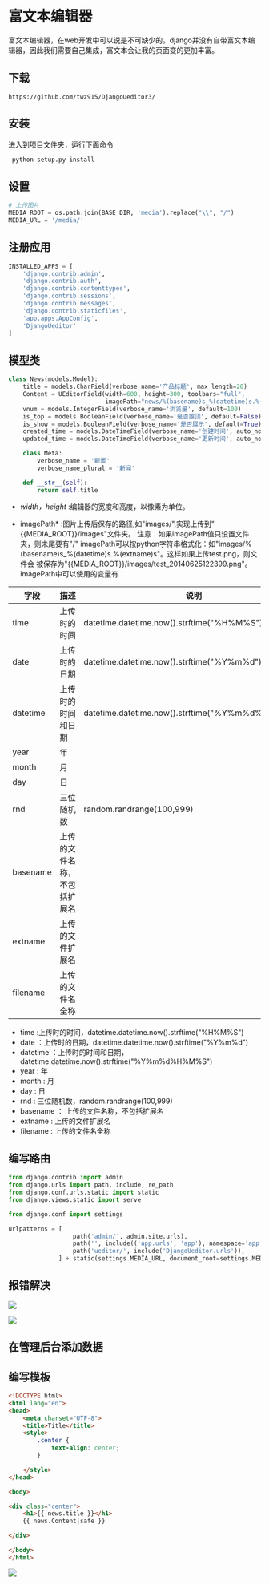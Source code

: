 # 富文本编辑器 

富文本编辑器，在web开发中可以说是不可缺少的。django并没有自带富文本编辑器，因此我们需要自己集成，富文本会让我的页面变的更加丰富。

## 下载

```
https://github.com/twz915/DjangoUeditor3/
```

## 安装

进入到项目文件夹，运行下面命令

```python
 python setup.py install
```

## 设置

```python
# 上传图片
MEDIA_ROOT = os.path.join(BASE_DIR, 'media').replace("\\", "/")
MEDIA_URL = '/media/'
```

## 注册应用

```python
INSTALLED_APPS = [
    'django.contrib.admin',
    'django.contrib.auth',
    'django.contrib.contenttypes',
    'django.contrib.sessions',
    'django.contrib.messages',
    'django.contrib.staticfiles',
    'app.apps.AppConfig',
    'DjangoUeditor'
]
```



## 模型类

```python 
class News(models.Model):
    title = models.CharField(verbose_name='产品标题', max_length=20)
    Content = UEditorField(width=600, height=300, toolbars="full",
                           imagePath="news/%(basename)s_%(datetime)s.%(extname)s", filePath="files/")
    vnum = models.IntegerField(verbose_name='浏览量', default=100)
    is_top = models.BooleanField(verbose_name='是否置顶', default=False)
    is_show = models.BooleanField(verbose_name='是否展示', default=True)
    created_time = models.DateTimeField(verbose_name='创建时间', auto_now_add=True)
    updated_time = models.DateTimeField(verbose_name='更新时间', auto_now=True)

    class Meta:
        verbose_name = '新闻'
        verbose_name_plural = '新闻'

    def __str__(self):
        return self.title
```

- *width，height* :编辑器的宽度和高度，以像素为单位。

- imagePath* :图片上传后保存的路径,如"images/",实现上传到"{{MEDIA_ROOT}}/images"文件夹。 注意：如果imagePath值只设置文件夹，则未尾要有"/" imagePath可以按python字符串格式化：如"images/%(basename)s_%(datetime)s.%(extname)s"。这样如果上传test.png，则文件会 被保存为"{{MEDIA_ROOT}}/images/test_20140625122399.png"。 imagePath中可以使用的变量有：

 

| 字段     | 描述                         | 说明                                             |
| -------- | ---------------------------- | ------------------------------------------------ |
| time     | 上传时的时间                 | datetime.datetime.now().strftime("%H%M%S")       |
| date     | 上传时的日期                 | datetime.datetime.now().strftime("%Y%m%d")       |
| datetime | 上传时的时间和日期           | datetime.datetime.now().strftime("%Y%m%d%H%M%S") |
| year     | 年                           |                                                  |
| month    | 月                           |                                                  |
| day      | 日                           |                                                  |
| rnd      | 三位随机数                   | random.randrange(100,999)                        |
| basename | 上传的文件名称，不包括扩展名 |                                                  |
| extname  | 上传的文件扩展名             |                                                  |
| filename | 上传的文件名全称             |                                                  |



- time :上传时的时间，datetime.datetime.now().strftime("%H%M%S")
- date ：上传时的日期，datetime.datetime.now().strftime("%Y%m%d")
- datetime ：上传时的时间和日期，datetime.datetime.now().strftime("%Y%m%d%H%M%S")
- year : 年
- month : 月
- day : 日
- rnd : 三位随机数，random.randrange(100,999)
- basename ： 上传的文件名称，不包括扩展名
- extname : 上传的文件扩展名
- filename : 上传的文件名全称



## 编写路由

```python
from django.contrib import admin
from django.urls import path, include, re_path
from django.conf.urls.static import static
from django.views.static import serve

from django.conf import settings

urlpatterns = [
                  path('admin/', admin.site.urls),
                  path('', include(('app.urls', 'app'), namespace='app')),
                  path('ueditor/', include('DjangoUeditor.urls')),
              ] + static(settings.MEDIA_URL, document_root=settings.MEDIA_ROOT)
```

## 报错解决

![](http://tp.jikedaohang.com/20191214215939_M5BmnU_Screenshot.jpeg)

![](http://tp.jikedaohang.com/20191214220025_lAJ8CY_Screenshot.jpeg)

## 在管理后台添加数据



## 编写模板

```html
<!DOCTYPE html>
<html lang="en">
<head>
    <meta charset="UTF-8">
    <title>Title</title>
    <style>
        .center {
            text-align: center;
        }

    </style>
</head>

<body>

<div class="center">
    <h1>{{ news.title }}</h1>
    {{ news.Content|safe }}

</div>

</body>
</html>
```





![](http://tp.jikedaohang.com/20191214221907_UdGsw3_Screenshot.jpeg)



